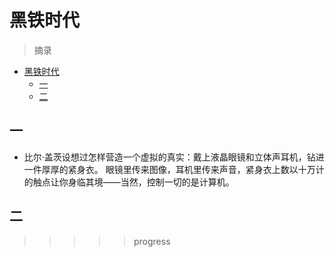 # 黑铁时代

> 摘录

- [黑铁时代](#黑铁时代)
  - [一](#一)
  - [二](#二)

## 一

- 比尔·盖茨设想过怎样营造一个虚拟的真实：戴上液晶眼镜和立体声耳机，钻进一件厚厚的紧身衣。
  眼镜里传来图像，耳机里传来声音，紧身衣上数以十万计的触点让你身临其境——当然，控制一切的是计算机。

## 二

>>>>> progress
